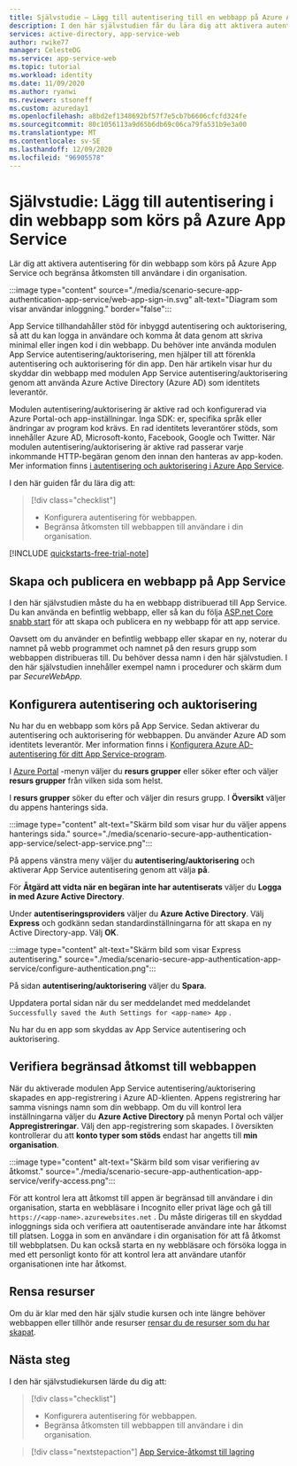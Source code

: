 ```yaml
---
title: Självstudie – Lägg till autentisering till en webbapp på Azure App Service | Azure
description: I den här självstudien får du lära dig att aktivera autentisering och auktorisering för en webbapp som körs på Azure App Service. Begränsa åtkomsten till webbappen till användare i din organisation.
services: active-directory, app-service-web
author: rwike77
manager: CelesteDG
ms.service: app-service-web
ms.topic: tutorial
ms.workload: identity
ms.date: 11/09/2020
ms.author: ryanwi
ms.reviewer: stsoneff
ms.custom: azureday1
ms.openlocfilehash: a8bd2ef1348692bf57f7e5cb7b6606cfcfd324fe
ms.sourcegitcommit: 80c1056113a9d65b6db69c06ca79fa531b9e3a00
ms.translationtype: MT
ms.contentlocale: sv-SE
ms.lasthandoff: 12/09/2020
ms.locfileid: "96905578"
---
```

# <a name="tutorial-add-authentication-to-your-web-app-running-on-azure-app-service"></a>Självstudie: Lägg till autentisering i din webbapp som körs på Azure App Service

Lär dig att aktivera autentisering för din webbapp som körs på Azure App Service och begränsa åtkomsten till användare i din organisation.

:::image type="content" source="./media/scenario-secure-app-authentication-app-service/web-app-sign-in.svg" alt-text="Diagram som visar användar inloggning." border="false":::

App Service tillhandahåller stöd för inbyggd autentisering och auktorisering, så att du kan logga in användare och komma åt data genom att skriva minimal eller ingen kod i din webbapp. Du behöver inte använda modulen App Service autentisering/auktorisering, men hjälper till att förenkla autentisering och auktorisering för din app. Den här artikeln visar hur du skyddar din webbapp med modulen App Service autentisering/auktorisering genom att använda Azure Active Directory (Azure AD) som identitets leverantör.

Modulen autentisering/auktorisering är aktive rad och konfigurerad via Azure Portal-och app-inställningar. Inga SDK: er, specifika språk eller ändringar av program kod krävs. En rad identitets leverantörer stöds, som innehåller Azure AD, Microsoft-konto, Facebook, Google och Twitter. När modulen autentisering/auktorisering är aktive rad passerar varje inkommande HTTP-begäran genom den innan den hanteras av app-koden. Mer information finns [i autentisering och auktorisering i Azure App Service](overview-authentication-authorization.md).

I den här guiden får du lära dig att:

> [!div class="checklist"]
>
> * Konfigurera autentisering för webbappen.
> * Begränsa åtkomsten till webbappen till användare i din organisation.

[!INCLUDE [quickstarts-free-trial-note](../../includes/quickstarts-free-trial-note.md)]

## <a name="create-and-publish-a-web-app-on-app-service"></a>Skapa och publicera en webbapp på App Service

I den här självstudien måste du ha en webbapp distribuerad till App Service. Du kan använda en befintlig webbapp, eller så kan du följa [ASP.net Core snabb start](quickstart-dotnetcore.md) för att skapa och publicera en ny webbapp för att app service.

Oavsett om du använder en befintlig webbapp eller skapar en ny, noterar du namnet på webb programmet och namnet på den resurs grupp som webbappen distribueras till. Du behöver dessa namn i den här självstudien. I den här självstudien innehåller exempel namn i procedurer och skärm dum par *SecureWebApp*.

## <a name="configure-authentication-and-authorization"></a>Konfigurera autentisering och auktorisering

Nu har du en webbapp som körs på App Service. Sedan aktiverar du autentisering och auktorisering för webbappen. Du använder Azure AD som identitets leverantör. Mer information finns i [Konfigurera Azure AD-autentisering för ditt App Service-program](configure-authentication-provider-aad.md).

I [Azure Portal](https://portal.azure.com) -menyn väljer du **resurs grupper** eller söker efter och väljer **resurs grupper** från vilken sida som helst.

I **resurs grupper** söker du efter och väljer din resurs grupp. I **Översikt** väljer du appens hanterings sida.

:::image type="content" alt-text="Skärm bild som visar hur du väljer appens hanterings sida." source="./media/scenario-secure-app-authentication-app-service/select-app-service.png":::

På appens vänstra meny väljer du **autentisering/auktorisering** och aktiverar App Service autentisering genom att välja **på**.

För **Åtgärd att vidta när en begäran inte har autentiserats** väljer du **Logga in med Azure Active Directory**.

Under **autentiseringsproviders** väljer du **Azure Active Directory**. Välj **Express** och godkänn sedan standardinställningarna för att skapa en ny Active Directory-app. Välj **OK**.

:::image type="content" alt-text="Skärm bild som visar Express autentisering." source="./media/scenario-secure-app-authentication-app-service/configure-authentication.png":::

På sidan **autentisering/auktorisering** väljer du **Spara**.

Uppdatera portal sidan när du ser meddelandet med meddelandet `Successfully saved the Auth Settings for <app-name> App` .

Nu har du en app som skyddas av App Service autentisering och auktorisering.

## <a name="verify-limited-access-to-the-web-app"></a>Verifiera begränsad åtkomst till webbappen

När du aktiverade modulen App Service autentisering/auktorisering skapades en app-registrering i Azure AD-klienten. Appens registrering har samma visnings namn som din webbapp. Om du vill kontrol lera inställningarna väljer du **Azure Active Directory** på menyn Portal och väljer **Appregistreringar**. Välj den app-registrering som skapades. I översikten kontrollerar du att **konto typer som stöds** endast har angetts till **min organisation**.

:::image type="content" alt-text="Skärm bild som visar verifiering av åtkomst." source="./media/scenario-secure-app-authentication-app-service/verify-access.png":::

För att kontrol lera att åtkomst till appen är begränsad till användare i din organisation, starta en webbläsare i Incognito eller privat läge och gå till `https://<app-name>.azurewebsites.net` . Du måste dirigeras till en skyddad inloggnings sida och verifiera att oautentiserade användare inte har åtkomst till platsen. Logga in som en användare i din organisation för att få åtkomst till webbplatsen. Du kan också starta en ny webbläsare och försöka logga in med ett personligt konto för att kontrol lera att användare utanför organisationen inte har åtkomst.

## <a name="clean-up-resources"></a>Rensa resurser

Om du är klar med den här själv studie kursen och inte längre behöver webbappen eller tillhör ande resurser [rensar du de resurser som du har skapat](scenario-secure-app-clean-up-resources.md).

## <a name="next-steps"></a>Nästa steg

I den här självstudiekursen lärde du dig att:

> [!div class="checklist"]
>
> * Konfigurera autentisering för webbappen.
> * Begränsa åtkomsten till webbappen till användare i din organisation.

> [!div class="nextstepaction"]
> [App Service-åtkomst till lagring](scenario-secure-app-access-storage.md)
